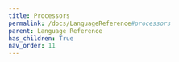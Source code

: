 ```yaml
---
title: Processors
permalink: /docs/LanguageReference#processors
parent: Language Reference
has_children: True
nav_order: 11
---
```

